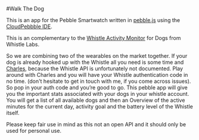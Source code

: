 #Walk The Dog 

This is an app for the Pebble Smartwatch written in <a href="http://developer.getpebble.com/docs/pebblejs/">pebble.js</a> using the <a href="https://cloudpebble.net">CloudPebbble IDE</a>.

This is an complementary to the <a href="http://www.whistle.com/activity-monitor/">Whistle Activity Monitor</a> for Dogs from Whistle Labs.

So we are combining two of the wearables on the market together.
If your dog is already hooked up with the Whistle all you need is some time and <a href="http://www.charlesproxy.com/">Charles</a>, because the Whistle API is unfortunately not documented. Play around with Charles and you will have your Whistle authentication code in no time. (don't hesitate to get in touch with me, if you come across issues). So pop in your auth code and you’re good to go.
This pebble app will give you the important stats associated with your dogs in your whistle account. You will get a list of all available dogs and then an Overview of the active minutes for the current day, activity goal and the battery level of the Whistle itself. 

Please keep fair use in mind as this not an open API and it should only be used for personal use.
